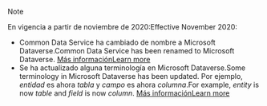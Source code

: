 > [!NOTE]
> <span data-ttu-id="f2b56-101">En vigencia a partir de noviembre de 2020:</span><span class="sxs-lookup"><span data-stu-id="f2b56-101">Effective November 2020:</span></span>
> - <span data-ttu-id="f2b56-102">Common Data Service ha cambiado de nombre a Microsoft Dataverse.</span><span class="sxs-lookup"><span data-stu-id="f2b56-102">Common Data Service has been renamed to Microsoft Dataverse.</span></span> [<span data-ttu-id="f2b56-103">Más información</span><span class="sxs-lookup"><span data-stu-id="f2b56-103">Learn more</span></span>](https://aka.ms/PAuAppBlog)
> - <span data-ttu-id="f2b56-104">Se ha actualizado alguna terminología en Microsoft Dataverse.</span><span class="sxs-lookup"><span data-stu-id="f2b56-104">Some terminology in Microsoft Dataverse has been updated.</span></span> <span data-ttu-id="f2b56-105">Por ejemplo, *entidad* es ahora *tabla* y *campo* es ahora *columna*.</span><span class="sxs-lookup"><span data-stu-id="f2b56-105">For example, *entity* is now *table* and *field* is now *column*.</span></span> [<span data-ttu-id="f2b56-106">Más información</span><span class="sxs-lookup"><span data-stu-id="f2b56-106">Learn more</span></span>](https://go.microsoft.com/fwlink/?linkid=2147247)